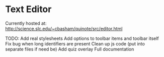# Text Editor

Currently hosted at:
http://science.slc.edu/~cbasham/quinote/src/editor.html

TODO:
  Add real stylesheets
  Add options to toolbar items and toolbar itself
  Fix bug when long identifiers are present
  Clean up js code (put into separate files if need be)
  Add quiz overlay
  Full documentation
